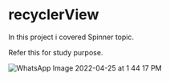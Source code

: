 # recyclerView
In this project i covered Spinner topic.

Refer this for study purpose.




![WhatsApp Image 2022-04-25 at 1 44 17 PM](https://user-images.githubusercontent.com/101108540/165048386-175dd4b9-736e-4dfc-9698-7ea0b52bcecb.jpeg)

